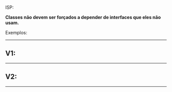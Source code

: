 ISP:

**Classes não devem ser forçados a depender de interfaces que eles não usam.**

Exemplos:

-------------------------------------
V1: 
-------------------------------------


-------------------------------------
V2:
-------------------------------------

-------------------------------------

